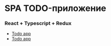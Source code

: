 # SPA TODO-приложение

### React + Typescript + Redux

- [Todo app](https://kanban-git-master-const9501.vercel.app/)
- [Todo app](https://kanban-7bls57m5k-const9501.vercel.app/)
